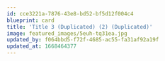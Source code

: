 ```yaml
---
id: cce3221a-7876-43e8-bd52-bf5d12f004c4
blueprint: card
title: 'Title 3 (Duplicated) (2) (Duplicated)'
image: featured_images/5euh-tq31ea.jpg
updated_by: f064bbd5-f72f-4685-ac55-fa31af92a19f
updated_at: 1668464377
---
```

